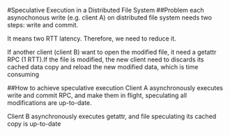 #Speculative Execution in a Distributed File System
##Problem
each asynochonous write (e.g. client A) on distributed file system needs two steps: write and commit.

It means two RTT latency. Therefore, we need to reduce it.

If another client (client B) want to open the modified file, it need a getattr RPC (1 RTT).If the file is modified, the new client need to discards its cached data copy and reload the new modified data, which is time consuming

##How to achieve speculative execution
Client A asynchronously executes write and commit RPC, and make them in flight, speculating all modifications are up-to-date.

Client B asynchronously executes getattr, and file speculating its cached copy is up-to-date
